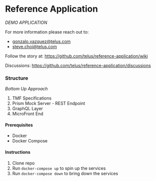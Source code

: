 # Reference Application

*DEMO APPLICATION*

For more information please reach out to:
- gonzalo.vazquez@telus.com
- steve.choi@telus.com

Follow the story at: https://github.com/telus/reference-application/wiki

Discussions: https://github.com/telus/reference-application/discussions

### Structure

*Bottom Up Approach*

1. TMF Specifications
2. Prism Mock Server - REST Endpoint
3. GraphQL Layer
4. MicroFront End

#### Prerequisites 

- Docker
- Docker Compose

#### Instructions

1. Clone repo
2. Run `docker-compose up` to spin up the services
3. Run `docker-compose down` to bring down the services